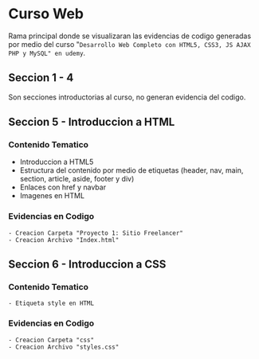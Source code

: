 # Curso Web

Rama principal donde se visualizaran las evidencias de codigo generadas por medio del curso "`Desarrollo Web Completo con HTML5, CSS3, JS AJAX PHP y MySQL" en udemy`.

## Seccion 1 - 4

Son secciones introductorias al curso, no generan evidencia del codigo.

## Seccion 5 - Introduccion a HTML

### Contenido Tematico

- Introduccion a HTML5
- Estructura del contenido por medio de etiquetas (header, nav, main, section, article, aside, footer y div)
- Enlaces con href y navbar
- Imagenes en HTML

### Evidencias en Codigo

    - Creacion Carpeta "Proyecto 1: Sitio Freelancer"
    - Creacion Archivo "Index.html"

## Seccion 6 - Introduccion a CSS

### Contenido Tematico

    - Etiqueta style en HTML

### Evidencias en Codigo

    - Creacion Carpeta "css"
    - Creacion Archivo "styles.css"
